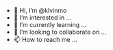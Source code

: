 - 👋 Hi, I’m @klvinmo
- 👀 I’m interested in ...
- 🌱 I’m currently learning ...
- 💞️ I’m looking to collaborate on ...
- 📫 How to reach me ...

<!---
klvinmo/klvinmo is a ✨ special ✨ repository because its `README.md` (this file) appears on your GitHub profile.
You can click the Preview link to take a look at your changes.
--->
